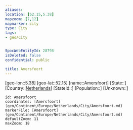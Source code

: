 ```yaml
---
aliases: 
location: [52.15,5.38]
mapzoom: [7,12] 
mapmarker: city 
type: City
tags:
- geo/City


SpocWebEntityId: 28798
isDeleted: false
confidential: public

title: Amersfoort
---
```

[geo-lon::5.38]
[geo-lat::52.15]
[name::Amersfoort]
[State::]
[Country::[Netherlands](geo/Continent/Europe/Netherlands.md)]
[StateId::]
[Population::]
[Unknown::]


```leaflet
id: Amersfoort
coordinates: [Amersfoort](geo/Continent/Europe/Netherlands/City/Amersfoort.md)
markerFile: [Amersfoort](geo/Continent/Europe/Netherlands/City/Amersfoort.md)
defaultZoom: 11 
maxZoom: 18
```


